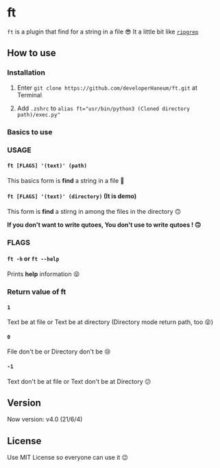 # ft

`ft` is a plugin that find for a string in a file 😎 It a little bit like [`ripgrep`](https://github.com/BurntSushi/ripgrep)

## How to use

### Installation
1. Enter `git clone https://github.com/developerHaneum/ft.git` at Terminal

2. Add `.zshrc` to `alias ft="usr/bin/python3 (Cloned directory path)/exec.py"`

### Basics to use

### USAGE

#### `ft [FLAGS] '(text)' (path)`
This basics form is **find** a string in a file 🙂

#### `ft [FLAGS] '(text)' (directory)` (It is demo)
This form is **find** a stirng in among the files in the directory 🙃

**If you don't want to write qutoes, You don't use to write  qutoes ! 🙃**

### FLAGS

#### `ft -h` or `ft --help`
Prints **help** information 😝

### Return value of ft

#### `1`
Text be at file or Text be at directory (Directory mode return path, too 😝)

#### `0`
File don't be or Directory don't be 😢

#### `-1`
Text don't be at file or Text don't be at Directory 😕

## Version
Now version: v4.0 (21/6/4)

## License
Use MIT License so everyone can use it 😉
